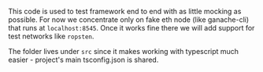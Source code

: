 This code is used to test framework end to end with as little mocking as possible. For now we concentrate only on fake eth node (like ganache-cli) that runs at `localhost:8545`. Once it works fine there we will add support for test networks like `ropsten`.

The folder lives under `src` since it makes working with typescript much easier - project's main tsconfig.json is shared.